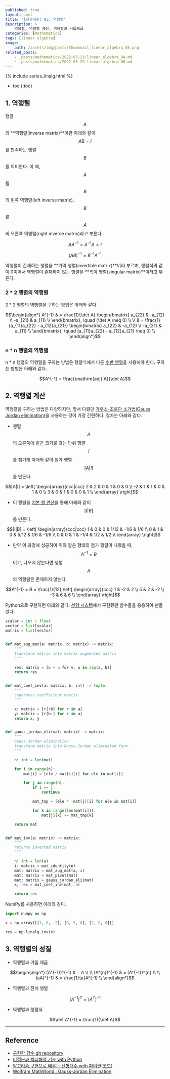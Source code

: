```yaml
---
published: true
layout: post
title: '[선형대수] 05. 역행렬'
description: >
    역행렬, 역행렬 계산, 역행렬과 거듭제곱
categories: [Mathematics]
tags: [linear algebra]
image:
    path: /assets/img/posts/thumbnail_linear_algebra_05.png
related_posts:
    - _posts/mathematics/2022-05-23-linear_algebra_04.md
    - _posts/mathematics/2022-05-29-linear_algebra_06.md
---
```

{% include series_linalg.html %}
* toc
{:toc}

## 1. 역행렬

행렬 $$A$$의 **역행렬(inverse matrix)**이란 아래와 같이 $$AB = I$$를 만족하는 행렬 $$B$$를 의미한다. 이 때, $$A$$를 $$B$$의 왼쪽 역행렬(left inverse matrix), $$B$$를 $$A$$의 오른쪽 역행렬(right inverse matrix)라고 부른다.  

$$AA^{-1} = A^{-1}A = I$$

$$(AB)^{-1} = B^{-1}A^{-1}$$

역행렬이 존재하는 행렬을 **가역 행렬(invertible matrix)**이라 부르며, 행렬식의 값이 0이어서 역행렬이 존재하지 않는 행렬을 **특이 행렬(singular matrix)**이라고 부른다.  

### 2 * 2 행렬의 역행렬

2 * 2 행렬의 역행렬을 구하는 방법은 아래와 같다.  

$$\begin{align*}
A^{-1} & = \frac{1}{\det A} \begin{bmatrix}
a_{22} & -a_{12} \\
-a_{21} & a_{11} \\
\end{bmatrix}, \quad (\det A \neq 0) \\
\\
& = \frac{1}{a_{11}a_{22} - a_{12}a_{21}} \begin{bmatrix}
a_{22} & -a_{12} \\
-a_{21} & a_{11} \\
\end{bmatrix}, \quad (a_{11}a_{22} - a_{12}a_{21} \neq 0) \\
\end{align*}$$

### n * n 행렬의 역행렬

n * n 행렬의 역행렬을 구하는 방법은 행렬식에서 다룬 [수반 행렬](/mathematics/linear_algebra_04/#수반-행렬)을 사용해야 한다. 구하는 방법은 아래와 같다.  

$$A^{-1} = \frac{\mathrm{adj} A}{\det A}$$

## 2. 역행렬 계산

역행렬을 구하는 방법은 다양하지만, 앞서 다뤘던 [가우스-조르단 소거법(Gauss Jordan elimination)](/mathematics/linear_algebra_03/#가우스-조르단-소거법)을 사용하는 것이 가장 간편하다. 절차는 아래와 같다.  

- 행렬 $$A$$의 오른쪽에 같은 크기를 갖는 단위 행렬 $$I$$를 첨가해 아래와 같이 첨가 행렬 $$[A \vert I]$$를 만든다.  

$$[A|I] = \left[ \begin{array}{ccc|ccc}
2 & 2 & 0 & 1 & 0 & 0 \\
-2 & 1 & 1 & 0 & 1 & 0 \\
3 & 0 & 1 & 0 & 0 & 1 \\
\end{array} \right]$$

- 이 행렬을 [기본 행 연산](/mathematics/linear_algebra_01/#기본-행-연산)을 통해 아래와 같이 $$[I \vert B]$$를 만든다.  

$$[I|B] = \left[ \begin{array}{ccc|ccc}
1 & 0 & 0 & 1/12 & -1/6 & 1/6 \\
0 & 1 & 0 & 5/12 & 1/6 & -1/6 \\
0 & 0 & 1 & -1/4 & 1/2 & 1/2 \\
\end{array} \right]$$

- 만약 이 과정에 성공하여 위와 같은 형태의 첨가 행렬이 나왔을 때, $$A^{-1}=B$$이고, 나오지 않는다면 행렬 $$A$$의 역행렬은 존재하지 않는다.

$$A^{-1} = B = \frac{1}{12} \left[ \begin{array}{ccc}
1 & -2 & 2 \\
5 & 2 & -2 \\
-3 & 6 & 6 \\
\end{array} \right]$$

Python으로 구현하면 아래와 같다. [선형 시스템](/mathematics/linear_algebra_03/#2-선형-시스템)에서 구현했던 함수들을 응용하여 만들었다.  

```python
scalar = int | float
vector = list[scalar]
matrix = list[vector]


def mat_aug_mat(a: matrix, b: matrix) -> matrix:
    """
    transform matrix into matrix augmented matrix
    """

    res: matrix = [v + u for v, u in zip(a, b)]
    return res


def mat_coef_inv(a: matrix, b: int) -> tuple:
    """
    separates coefficient matrix
    """

    x: matrix = [r[:b] for r in a]
    y: matrix = [r[b:] for r in a]
    return x, y


def gauss_jordan_eli(mat: matrix) -> matrix:
    """
    Gauss-Jordan elimination
    transform matrix into Gauss-Jordan eliminated form
    """

    n: int = len(mat)

    for i in range(n):
        mat[i] = [ele / mat[i][i] for ele in mat[i]]

        for j in range(n):
            if i == j:
                continue

            mat_tmp = [ele * -mat[j][i] for ele in mat[i]]

            for k in range(len(mat[i])):
                mat[j][k] += mat_tmp[k]

    return mat


def mat_inv(a: matrix) -> matrix:
    """
    returns inverted matrix
    """

    n: int = len(a)
    i: matrix = mat_identity(n)
    mat: matrix = mat_aug_mat(a, i)
    mat: matrix = mat_pivot(mat)
    mat: matrix = gauss_jordan_eli(mat)
    x, res = mat_coef_inv(mat, n)

    return res
```

NumPy를 사용하면 아래와 같다.  

```python
import numpy as np

x = np.array([[1, 0, -2], [0, 5, 6], [7, 8, 0]])

res = np.linalg.inv(x)
```

## 3. 역행렬의 성질

- 역행렬과 거듭 제곱

$$\begin{align*}
(A^{-1})^{-1} & = A \\
\\
(A^{n})^{-1} & = (A^{-1})^{n} \\
\\
(aA)^{-1} & = \frac{1}{a}A^{-1} \\
\end{align*}$$

- 역행렬과 전치 행렬

$$(A^{-1})^{T} = (A^{T})^{-1}$$

- 역행렬과 행렬식

$$\det A^{-1} = \frac{1}{\det A}$$

---
## Reference
- [구현한 함수 git repository](https://github.com/djccnt15/mathematics)
- [미적분과 벡터해석 기초 with Python](http://www.kyobobook.co.kr/product/detailViewKor.laf?mallGb=KOR&ejkGb=KOR&barcode=9791160735314)
- [알고리즘 구현으로 배우는 선형대수 with 파이썬](http://www.kyobobook.co.kr/product/detailViewKor.laf?mallGb=KOR&ejkGb=KOR&barcode=9791165921125)([코드](https://github.com/bjpublic/linearalgebra))
- [Wolfram MathWorld : Gauss-Jordan Elimination](https://mathworld.wolfram.com/Gauss-JordanElimination.html)
